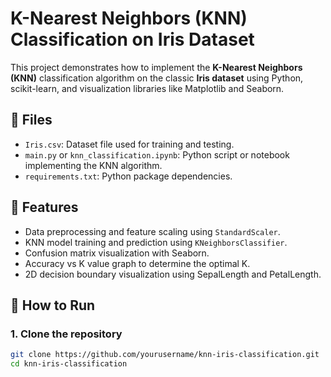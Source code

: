 # K-Nearest Neighbors (KNN) Classification on Iris Dataset

This project demonstrates how to implement the **K-Nearest Neighbors (KNN)** classification algorithm on the classic **Iris dataset** using Python, scikit-learn, and visualization libraries like Matplotlib and Seaborn.

## 📂 Files
- `Iris.csv`: Dataset file used for training and testing.
- `main.py` or `knn_classification.ipynb`: Python script or notebook implementing the KNN algorithm.
- `requirements.txt`: Python package dependencies.

## 📌 Features
- Data preprocessing and feature scaling using `StandardScaler`.
- KNN model training and prediction using `KNeighborsClassifier`.
- Confusion matrix visualization with Seaborn.
- Accuracy vs K value graph to determine the optimal K.
- 2D decision boundary visualization using SepalLength and PetalLength.

## 🧪 How to Run

### 1. Clone the repository
```bash
git clone https://github.com/yourusername/knn-iris-classification.git
cd knn-iris-classification
